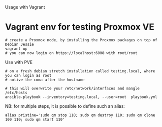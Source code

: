 Usage with Vagrant

# Vagrant env for testing Proxmox VE

    # create a Proxmox node, by installing the Proxmox packages on top of Debian Jessie  
    vagrant up
    # you can now login on https://localhost:6008 with root/root

Use with PVE

    # on a fresh debian stretch installation called testing.local, where you can login as root
    # notive the coma after the hostname

    # this will overwrite your /etc/network/interfaces and mangle /etc/hosts
    ansible-playbook --inventory=testing.local, --user=root  playbook.yml

NB: for multiple steps, it is possible to define such an alias:

    alias pristine='sudo qm stop 110; sudo qm destroy 110; sudo qm clone 100 110; sudo qm start 110'
